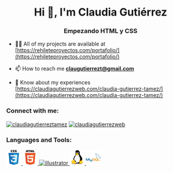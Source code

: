 <h1 align="center">Hi 👋, I'm Claudia Gutiérrez</h1>
<h3 align="center">Empezando HTML y CSS</h3>

- 👨‍💻 All of my projects are available at [https://rehileteproyectos.com/portafolio/](https://rehileteproyectos.com/portafolio/)

- 📫 How to reach me **claugutierrezt@gmail.com**

- 📄 Know about my experiences [https://claudiagutierrezweb.com/claudia-gutierrez-tamez/](https://claudiagutierrezweb.com/claudia-gutierrez-tamez/)

<h3 align="left">Connect with me:</h3>
<p align="left">
<a href="https://linkedin.com/in/claudiagutierreztamez" target="blank"><img align="center" src="https://raw.githubusercontent.com/rahuldkjain/github-profile-readme-generator/master/src/images/icons/Social/linked-in-alt.svg" alt="claudiagutierreztamez" height="30" width="40" /></a>
<a href="https://fb.com/claudiagutierrezweb" target="blank"><img align="center" src="https://raw.githubusercontent.com/rahuldkjain/github-profile-readme-generator/master/src/images/icons/Social/facebook.svg" alt="claudiagutierrezweb" height="30" width="40" /></a>
</p>

<h3 align="left">Languages and Tools:</h3>
<p align="left"> <a href="https://www.w3schools.com/css/" target="_blank" rel="noreferrer"> <img src="https://raw.githubusercontent.com/devicons/devicon/master/icons/css3/css3-original-wordmark.svg" alt="css3" width="40" height="40"/> </a> <a href="https://www.w3.org/html/" target="_blank" rel="noreferrer"> <img src="https://raw.githubusercontent.com/devicons/devicon/master/icons/html5/html5-original-wordmark.svg" alt="html5" width="40" height="40"/> </a> <a href="https://www.adobe.com/in/products/illustrator.html" target="_blank" rel="noreferrer"> <img src="https://www.vectorlogo.zone/logos/adobe_illustrator/adobe_illustrator-icon.svg" alt="illustrator" width="40" height="40"/> </a> <a href="https://www.linux.org/" target="_blank" rel="noreferrer"> <img src="https://raw.githubusercontent.com/devicons/devicon/master/icons/linux/linux-original.svg" alt="linux" width="40" height="40"/> </a> <a href="https://www.mysql.com/" target="_blank" rel="noreferrer"> <img src="https://raw.githubusercontent.com/devicons/devicon/master/icons/mysql/mysql-original-wordmark.svg" alt="mysql" width="40" height="40"/> </a> </p>

